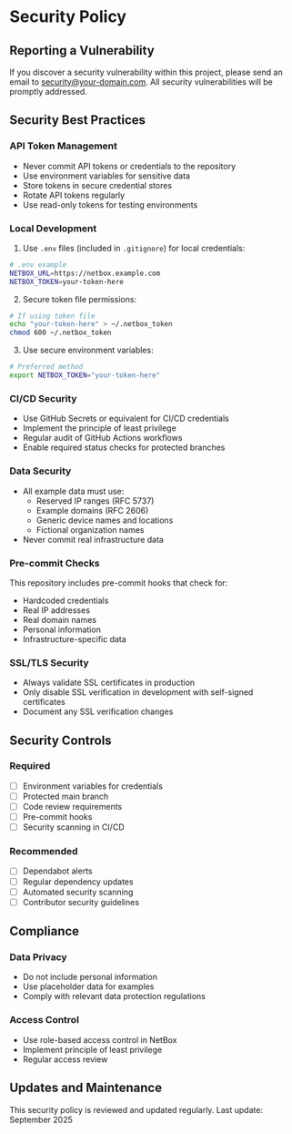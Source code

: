 # Security Policy

## Reporting a Vulnerability

If you discover a security vulnerability within this project, please send an email to security@your-domain.com. All security vulnerabilities will be promptly addressed.

## Security Best Practices

### API Token Management
- Never commit API tokens or credentials to the repository
- Use environment variables for sensitive data
- Store tokens in secure credential stores
- Rotate API tokens regularly
- Use read-only tokens for testing environments

### Local Development
1. Use `.env` files (included in `.gitignore`) for local credentials:
```bash
# .env example
NETBOX_URL=https://netbox.example.com
NETBOX_TOKEN=your-token-here
```

2. Secure token file permissions:
```bash
# If using token file
echo "your-token-here" > ~/.netbox_token
chmod 600 ~/.netbox_token
```

3. Use secure environment variables:
```bash
# Preferred method
export NETBOX_TOKEN="your-token-here"
```

### CI/CD Security
- Use GitHub Secrets or equivalent for CI/CD credentials
- Implement the principle of least privilege
- Regular audit of GitHub Actions workflows
- Enable required status checks for protected branches

### Data Security
- All example data must use:
  - Reserved IP ranges (RFC 5737)
  - Example domains (RFC 2606)
  - Generic device names and locations
  - Fictional organization names
- Never commit real infrastructure data

### Pre-commit Checks
This repository includes pre-commit hooks that check for:
- Hardcoded credentials
- Real IP addresses
- Real domain names
- Personal information
- Infrastructure-specific data

### SSL/TLS Security
- Always validate SSL certificates in production
- Only disable SSL verification in development with self-signed certificates
- Document any SSL verification changes

## Security Controls

### Required
- [ ] Environment variables for credentials
- [ ] Protected main branch
- [ ] Code review requirements
- [ ] Pre-commit hooks
- [ ] Security scanning in CI/CD

### Recommended
- [ ] Dependabot alerts
- [ ] Regular dependency updates
- [ ] Automated security scanning
- [ ] Contributor security guidelines

## Compliance

### Data Privacy
- Do not include personal information
- Use placeholder data for examples
- Comply with relevant data protection regulations

### Access Control
- Use role-based access control in NetBox
- Implement principle of least privilege
- Regular access review

## Updates and Maintenance
This security policy is reviewed and updated regularly. Last update: September 2025